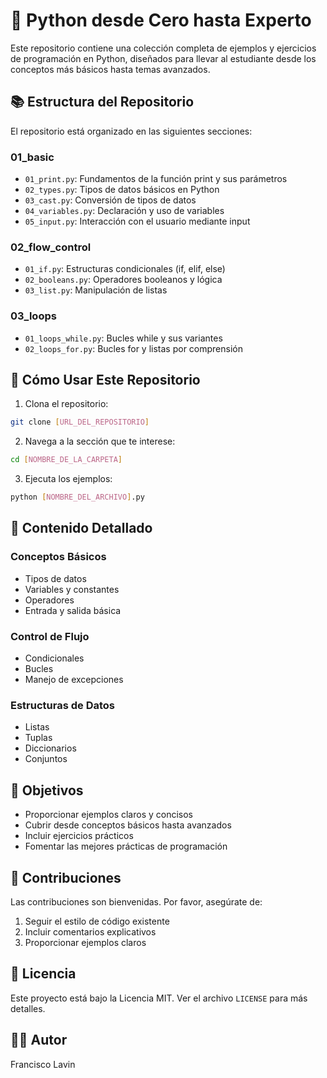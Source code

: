 # 🐍 Python desde Cero hasta Experto

Este repositorio contiene una colección completa de ejemplos y ejercicios de programación en Python, diseñados para llevar al estudiante desde los conceptos más básicos hasta temas avanzados.

## 📚 Estructura del Repositorio

El repositorio está organizado en las siguientes secciones:

### 01_basic
- `01_print.py`: Fundamentos de la función print y sus parámetros
- `02_types.py`: Tipos de datos básicos en Python
- `03_cast.py`: Conversión de tipos de datos
- `04_variables.py`: Declaración y uso de variables
- `05_input.py`: Interacción con el usuario mediante input

### 02_flow_control
- `01_if.py`: Estructuras condicionales (if, elif, else)
- `02_booleans.py`: Operadores booleanos y lógica
- `03_list.py`: Manipulación de listas

### 03_loops
- `01_loops_while.py`: Bucles while y sus variantes
- `02_loops_for.py`: Bucles for y listas por comprensión

## 🚀 Cómo Usar Este Repositorio

1. Clona el repositorio:
```bash
git clone [URL_DEL_REPOSITORIO]
```

2. Navega a la sección que te interese:
```bash
cd [NOMBRE_DE_LA_CARPETA]
```

3. Ejecuta los ejemplos:
```bash
python [NOMBRE_DEL_ARCHIVO].py
```

## 📝 Contenido Detallado

### Conceptos Básicos
- Tipos de datos
- Variables y constantes
- Operadores
- Entrada y salida básica

### Control de Flujo
- Condicionales
- Bucles
- Manejo de excepciones

### Estructuras de Datos
- Listas
- Tuplas
- Diccionarios
- Conjuntos

## 🎯 Objetivos

- Proporcionar ejemplos claros y concisos
- Cubrir desde conceptos básicos hasta avanzados
- Incluir ejercicios prácticos
- Fomentar las mejores prácticas de programación

## 🤝 Contribuciones

Las contribuciones son bienvenidas. Por favor, asegúrate de:
1. Seguir el estilo de código existente
2. Incluir comentarios explicativos
3. Proporcionar ejemplos claros

## 📄 Licencia

Este proyecto está bajo la Licencia MIT. Ver el archivo `LICENSE` para más detalles.

## 👨‍💻 Autor

Francisco Lavin 